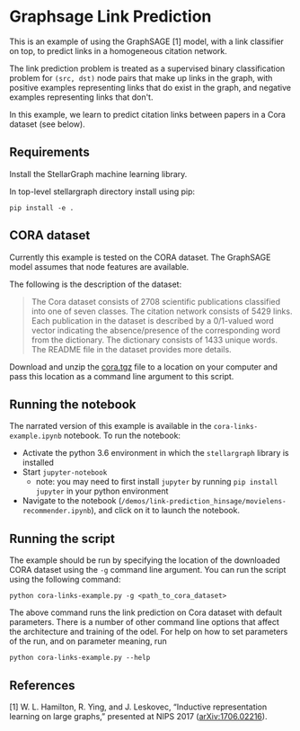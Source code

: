 # Graphsage Link Prediction

This is an example of using the GraphSAGE [1] model, with a link classifier on top, 
to predict links in a homogeneous citation network.

The link prediction problem is treated as a supervised binary classification problem for 
`(src, dst)` node pairs that make up links in the graph, with positive examples
representing links that do exist in the graph, and negative examples representing
links that don't. 

In this example, we learn to predict citation links between papers in a Cora dataset (see below).

## Requirements
Install the StellarGraph machine learning library.

In top-level stellargraph directory install using pip:

```
pip install -e .
```

## CORA dataset

Currently this example is tested on the CORA dataset. The GraphSAGE model assumes that node
features are available.

The following is the description of the dataset:
> The Cora dataset consists of 2708 scientific publications classified into one of seven classes.
> The citation network consists of 5429 links. Each publication in the dataset is described by a
> 0/1-valued word vector indicating the absence/presence of the corresponding word from the dictionary.
> The dictionary consists of 1433 unique words. The README file in the dataset provides more details.

Download and unzip the [cora.tgz](https://linqs-data.soe.ucsc.edu/public/lbc/cora.tgz) file to a location on your computer and pass this location
as a command line argument to this script.

## Running the notebook
The narrated version of this example is available in the `cora-links-example.ipynb` notebook.
To run the notebook:
 - Activate the python 3.6 environment in which the 
`stellargraph` library is installed 
 - Start `jupyter-notebook`
   - note: you may need to first install `jupyter` by running `pip install jupyter` in your python environment
 - Navigate to the notebook (`/demos/link-prediction_hinsage/movielens-recommender.ipynb`), and click on
 it to launch the notebook.

## Running the script

The example should be run by specifying the location of the downloaded CORA dataset using the `-g` command line 
argument. You can run the script using the following command:
```
python cora-links-example.py -g <path_to_cora_dataset>
```
The above command runs the link prediction on Cora dataset with default parameters. There is a number of other command
line options that affect the architecture and training of the odel. For help on how to set parameters of the run, and 
on parameter meaning, run
```
python cora-links-example.py --help
``` 

## References

[1]	W. L. Hamilton, R. Ying, and J. Leskovec, “Inductive representation learning on large graphs,” presented at NIPS 2017 
([arXiv:1706.02216](https://arxiv.org/abs/1706.02216)).

